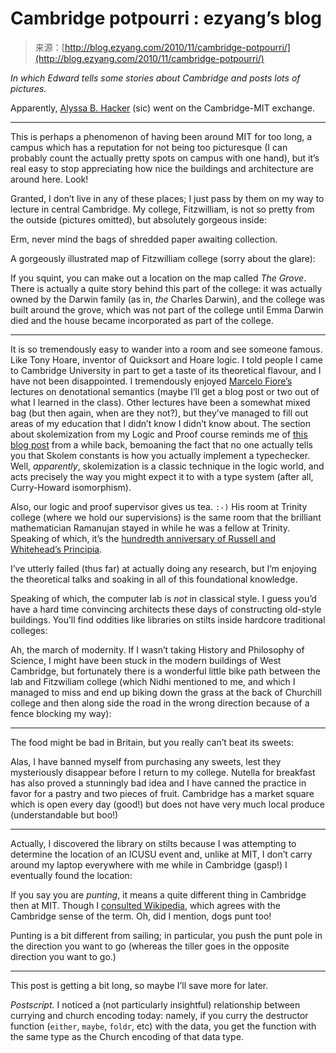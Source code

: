 <!--yml
category: 未分类
date: 2024-07-01 18:18:02
-->

# Cambridge potpourri : ezyang’s blog

> 来源：[http://blog.ezyang.com/2010/11/cambridge-potpourri/](http://blog.ezyang.com/2010/11/cambridge-potpourri/)

*In which Edward tells some stories about Cambridge and posts lots of pictures.*

Apparently, [Alyssa B. Hacker](http://projects.csail.mit.edu/gsb/archives/gsb-msg00111.html) (sic) went on the Cambridge-MIT exchange.

* * *

This is perhaps a phenomenon of having been around MIT for too long, a campus which has a reputation for not being too picturesque (I can probably count the actually pretty spots on campus with one hand), but it’s real easy to stop appreciating how nice the buildings and architecture are around here. Look!

Granted, I don’t live in any of these places; I just pass by them on my way to lecture in central Cambridge. My college, Fitzwilliam, is not so pretty from the outside (pictures omitted), but absolutely gorgeous inside:

Erm, never mind the bags of shredded paper awaiting collection.

A gorgeously illustrated map of Fitzwilliam college (sorry about the glare):

If you squint, you can make out a location on the map called *The Grove*. There is actually a quite story behind this part of the college: it was actually owned by the Darwin family (as in, *the* Charles Darwin), and the college was built around the grove, which was not part of the college until Emma Darwin died and the house became incorporated as part of the college.

* * *

It is so tremendously easy to wander into a room and see someone famous. Like Tony Hoare, inventor of Quicksort and Hoare logic. I told people I came to Cambridge University in part to get a taste of its theoretical flavour, and I have not been disappointed. I tremendously enjoyed [Marcelo Fiore’s](http://www.cl.cam.ac.uk/~mpf23/) lectures on denotational semantics (maybe I’ll get a blog post or two out of what I learned in the class). Other lectures have been a somewhat mixed bag (but then again, when are they not?), but they’ve managed to fill out areas of my education that I didn’t know I didn’t know about. The section about skolemization from my Logic and Proof course reminds me of [this blog post](http://genericlanguage.wordpress.com/2010/08/23/who-ordered-skolem-constants/) from a while back, bemoaning the fact that no one actually tells you that Skolem constants is how you actually implement a typechecker. Well, *apparently*, skolemization is a classic technique in the logic world, and acts precisely the way you might expect it to with a type system (after all, Curry-Howard isomorphism).

Also, our logic and proof supervisor gives us tea. `:-)` His room at Trinity college (where we hold our supervisions) is the same room that the brilliant mathematician Ramanujan stayed in while he was a fellow at Trinity. Speaking of which, it’s the [hundredth anniversary of Russell and Whitehead’s Principia](http://www.srcf.ucam.org/principia/).

I’ve utterly failed (thus far) at actually doing any research, but I’m enjoying the theoretical talks and soaking in all of this foundational knowledge.

Speaking of which, the computer lab is *not* in classical style. I guess you’d have a hard time convincing architects these days of constructing old-style buildings. You’ll find oddities like libraries on stilts inside hardcore traditional colleges:

Ah, the march of modernity. If I wasn’t taking History and Philosophy of Science, I might have been stuck in the modern buildings of West Cambridge, but fortunately there is a wonderful little bike path between the lab and Fitzwiliam college (which Nidhi mentioned to me, and which I managed to miss and end up biking down the grass at the back of Churchill college and then along side the road in the wrong direction because of a fence blocking my way):

* * *

The food might be bad in Britain, but you really can’t beat its sweets:

Alas, I have banned myself from purchasing any sweets, lest they mysteriously disappear before I return to my college. Nutella for breakfast has also proved a stunningly bad idea and I have canned the practice in favor for a pastry and two pieces of fruit. Cambridge has a market square which is open every day (good!) but does not have very much local produce (understandable but boo!)

* * *

Actually, I discovered the library on stilts because I was attempting to determine the location of an ICUSU event and, unlike at MIT, I don’t carry around my laptop everywhere with me while in Cambridge (gasp!) I eventually found the location:

If you say you are *punting*, it means a quite different thing in Cambridge then at MIT. Though I [consulted Wikipedia](http://en.wikipedia.org/wiki/Punt_(boat)), which agrees with the Cambridge sense of the term. Oh, did I mention, dogs punt too!

Punting is a bit different from sailing; in particular, you push the punt pole in the direction you want to go (whereas the tiller goes in the opposite direction you want to go.)

* * *

This post is getting a bit long, so maybe I’ll save more for later.

*Postscript.* I noticed a (not particularly insightful) relationship between currying and church encoding today: namely, if you curry the destructor function (`either`, `maybe`, `foldr`, etc) with the data, you get the function with the same type as the Church encoding of that data type.